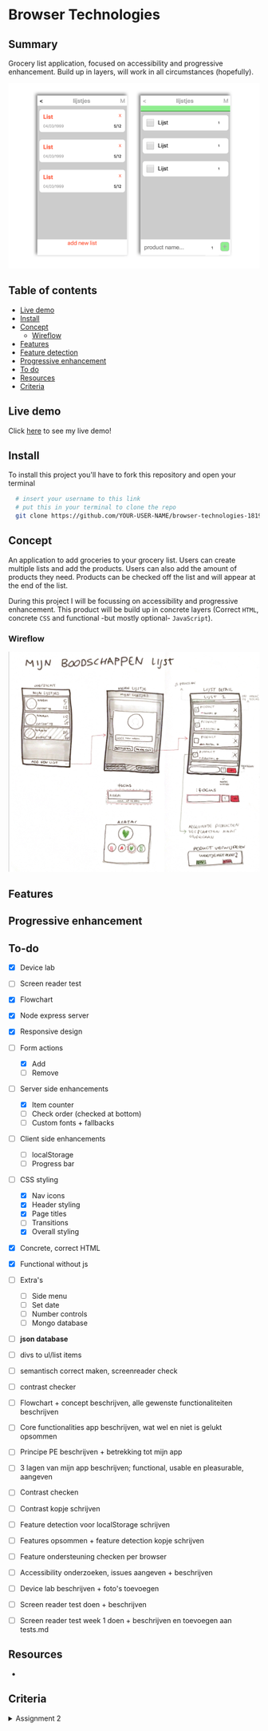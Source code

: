 # Browser Technologies

## Summary
Grocery list application, focused on accessibility and progressive enhancement. Build up in layers, will work in all circumstances (hopefully).

![groceries app](/img/groceries.png)

## Table of contents
- [Live demo](#Live-demo)
- [Install](#Install)
- [Concept](#Concept)
  - [Wireflow](#Wireflow)
- [Features](#Features)
- [Feature detection](#Feature-detection)
- [Progressive enhancement](#Progressive-enhancement)
- [To do](#To-do)
- [Resources](#Resources)
- [Criteria](#Criteria)

## Live demo
Click [here](...) to see my live demo!

## Install
To install this project you'll have to fork this repository and open your terminal
```bash
  # insert your username to this link
  # put this in your terminal to clone the repo
  git clone https://github.com/YOUR-USER-NAME/browser-technologies-1819.git
```

## Concept
An application to add groceries to your grocery list. Users can create multiple lists and add the products. Users can also add the amount of products they need. Products can be checked off the list and will appear at the end of the list.

During this project I will be focussing on accessibility and progressive enhancement. This product will be build up in concrete layers (Correct `HTML`, concrete `CSS` and functional -but mostly optional- `JavaScript`).

### Wireflow
![Wireflow](/img/wireflow.png)

## Features

## Progressive enhancement

## To-do
- [x] Device lab
- [ ] Screen reader test
- [x] Flowchart   
- [x] Node express server   
- [x] Responsive design   
- [ ] Form actions
  - [x] Add
  - [ ] Remove
- [ ] Server side enhancements
  - [x] Item counter
  - [ ] Check order (checked at bottom)
  - [ ] Custom fonts + fallbacks
- [ ] Client side enhancements
  - [ ] localStorage
  - [ ] Progress bar
- [ ] CSS styling   
  - [x] Nav icons
  - [x] Header styling
  - [x] Page titles
  - [ ] Transitions
  - [x] Overall styling
- [x] Concrete, correct HTML   
- [x] Functional without js   
- [ ] Extra's
  - [ ] Side menu
  - [ ] Set date
  - [ ] Number controls
  - [ ] Mongo database
- [ ] **json database**
- [ ] divs to ul/list items
- [ ] semantisch correct maken, screenreader check
- [ ] contrast checker

- [ ] Flowchart + concept beschrijven, alle gewenste functionaliteiten beschrijven
- [ ] Core functionalities app beschrijven, wat wel en niet is gelukt opsommen
- [ ] Principe PE beschrijven + betrekking tot mijn app
- [ ] 3 lagen van mijn app beschrijven; functional, usable en pleasurable, aangeven
- [ ] Contrast checken
- [ ] Contrast kopje schrijven
- [ ] Feature detection voor localStorage schrijven
- [ ] Features opsommen + feature detection kopje schrijven
- [ ] Feature ondersteuning checken per browser
- [ ] Accessibility onderzoeken, issues aangeven + beschrijven
- [ ] Device lab beschrijven + foto's toevoegen
- [ ] Screen reader test doen + beschrijven

- [ ] Screen reader test week 1 doen + beschrijven en toevoegen aan tests.md


## Resources
- 

## Criteria
<details><summary>Assignment 2</summary>
<ul>
  <li>[x] De code staat in een repository op GitHub</li>
  <li>De demo is opgebouwd in 3 lagen, volgens het principe van Progressive Enhancement</li>
  <li>Student kan de Basic functionaliteit van een use case doorgronden</li>
  <li>Student kan uitleggen wat Progressive Enhancement en Feature Detectie is en hoe dit toe te passen in Web Development</li>
</ul>

<details><summary>Readme</summary>
<ul>
  <li>Een (wireflow) schets van de functionaliteit met een beschrijving van de core functionality. Geef ook aan wat de  functional, reliable, usable en pleasurable laag.</li>
  <li>Een beschrijving van de feature(s)/Browser Technologies</li>
  <li>Welke browser de feature(s) wel/niet ondersteunen</li>
  <li>Een beschrijving van de accessibility issues die zijn onderzocht</li>
</ul>
</details>

<details><summary>UX demo</summary>
<ul>
  <li>[x] De leesbaarheidsregels zijn toegepast, contrast en kleuren kloppen</li>
  <li>Het heeft een gebruiksvriendelijke interface, met gebruikmaking van affordance en feedback op de interactieve elementen</li>
  <li>Met meest 'enhanced' versie is super vet, gaaf en h-e-l-e-maal te leuk om te gebruiken</li>
</ul>
</details>

## License
[MIT](LICENSE) © [Luna May Johansson](https://github.com/maybuzz)
